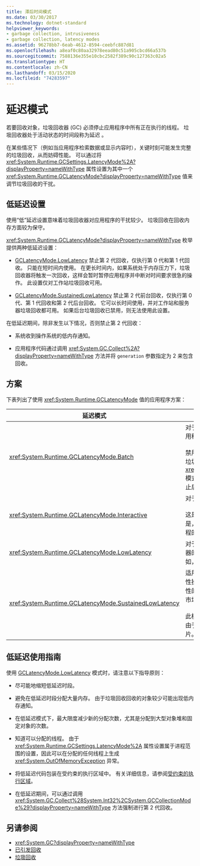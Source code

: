 ```yaml
---
title: 滞后时间模式
ms.date: 03/30/2017
ms.technology: dotnet-standard
helpviewer_keywords:
- garbage collection, intrusiveness
- garbage collection, latency modes
ms.assetid: 96278bb7-6eab-4612-8594-ceebfc887d81
ms.openlocfilehash: a8eaf0c80aa32978eead80c51a905cbcd66a537b
ms.sourcegitcommit: 7588136e355e10cbc2582f389c90c127363c02a5
ms.translationtype: HT
ms.contentlocale: zh-CN
ms.lasthandoff: 03/15/2020
ms.locfileid: "74283597"
---
```

# <a name="latency-modes"></a>延迟模式

若要回收对象，垃圾回收器 (GC) 必须停止应用程序中所有正在执行的线程。 垃圾回收器处于活动状态的时间段称为延迟  。

在某些情况下（例如当应用程序检索数据或显示内容时），关键时刻可能发生完整的垃圾回收，从而妨碍性能。 可以通过将 <xref:System.Runtime.GCSettings.LatencyMode%2A?displayProperty=nameWithType> 属性设置为其中一个 <xref:System.Runtime.GCLatencyMode?displayProperty=nameWithType> 值来调节垃圾回收的干扰。

## <a name="low-latency-settings"></a>低延迟设置

使用“低”延迟设置意味着垃圾回收器对应用程序的干扰较少。 垃圾回收在回收内存方面较为保守。

<xref:System.Runtime.GCLatencyMode?displayProperty=nameWithType> 枚举提供两种低延迟设置：

- [GCLatencyMode.LowLatency](xref:System.Runtime.GCLatencyMode.LowLatency) 禁止第 2 代回收，仅执行第 0 代和第 1 代回收。 只能在短时间内使用。 在更长时间内，如果系统处于内存压力下，垃圾回收器将触发一次回收，这样会暂时暂停应用程序并中断对时间要求很急的操作。 此设置仅对工作站垃圾回收可用。

- [GCLatencyMode.SustainedLowLatency](xref:System.Runtime.GCLatencyMode.SustainedLowLatency) 禁止第 2 代前台回收，仅执行第 0 代、第 1 代回收和第 2 代后台回收。 它可以长时间使用，并对工作站和服务器垃圾回收都可用。 如果后台垃圾回收已禁用，则无法使用此设置。

在低延迟期间，除非发生以下情况，否则禁止第 2 代回收：

- 系统收到操作系统的低内存通知。

- 应用程序代码通过调用 <xref:System.GC.Collect%2A?displayProperty=nameWithType> 方法并将 `generation` 参数指定为 2 来包含回收。

## <a name="scenarios"></a>方案

下表列出了使用 <xref:System.Runtime.GCLatencyMode> 值的应用程序方案：

|延迟模式|应用程序方案|
|------------------|---------------------------|
|<xref:System.Runtime.GCLatencyMode.Batch>|对于不具有用户界面 (UI) 或服务器端操作的应用程序。<br /><br />禁用后台垃圾回收后，这将是工作站和服务器垃圾回收的默认模式。 <xref:System.Runtime.GCLatencyMode.Batch> 模式还会替代 [gcConcurrent](../../framework/configure-apps/file-schema/runtime/gcconcurrent-element.md) 设置，即它会阻止后台或并发回收。|
|<xref:System.Runtime.GCLatencyMode.Interactive>|对于具有 UI 的大多数应用程序。<br /><br />这是工作站和服务器垃圾回收的默认模式。 但是，如果托管了某个应用，则优先考虑托管进程的垃圾回收器设置。|
|<xref:System.Runtime.GCLatencyMode.LowLatency>|对于具有短期时效性操作（操作期间垃圾回收器的干扰可能会引起中断）的应用程序。 例如，呈现动画或数据采集功能的应用程序。|
|<xref:System.Runtime.GCLatencyMode.SustainedLowLatency>|适用于在有限但有可能更长的时间内具有时效性操作并且在此期间垃圾回收器中断具有破环性的应用程序。 例如，需要随着交易时间内的市场数据变化做出快速响应的应用程序。<br /><br />此模式会比其他模式产生更大的托管堆大小。 由于它不压缩托管堆，因此可能产生更多碎片。 确保有足够的可用内存。|

## <a name="guidelines-for-using-low-latency"></a>低延迟使用指南

使用 [GCLatencyMode.LowLatency](xref:System.Runtime.GCLatencyMode.LowLatency) 模式时，请注意以下指导原则：

- 尽可能地缩短低延迟时段。

- 避免在低延迟时段分配大量内存。 由于垃圾回收回收的对象较少可能出现低内存通知。

- 在低延迟模式下，最大限度减少新的分配次数，尤其是分配到大型对象堆和固定对象的次数。

- 知道可以分配的线程。 由于 <xref:System.Runtime.GCSettings.LatencyMode%2A> 属性设置属于进程范围的设置，因此可以在分配的任何线程上生成 <xref:System.OutOfMemoryException> 异常。

- 将低延迟代码包装在受约束的执行区域中。 有关详细信息，请参阅[受约束的执行区域](../../../docs/framework/performance/constrained-execution-regions.md)。

- 在低延迟期间，可以通过调用 <xref:System.GC.Collect%28System.Int32%2CSystem.GCCollectionMode%29?displayProperty=nameWithType> 方法强制进行第 2 代回收。

## <a name="see-also"></a>另请参阅

- <xref:System.GC?displayProperty=nameWithType>
- [已引发回收](../../../docs/standard/garbage-collection/induced.md)
- [垃圾回收](../../../docs/standard/garbage-collection/index.md)
